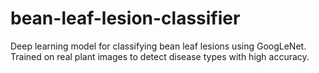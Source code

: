 # bean-leaf-lesion-classifier
Deep learning model for classifying bean leaf lesions using GoogLeNet. Trained on real plant images to detect disease types with high accuracy.
